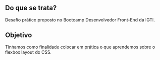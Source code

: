## Do que se trata?
Desafio prático proposto no Bootcamp Desenvolvedor Front-End da IGTI.
## Objetivo
Tínhamos como finalidade colocar em prática o que aprendemos sobre o flexbox layout do CSS.